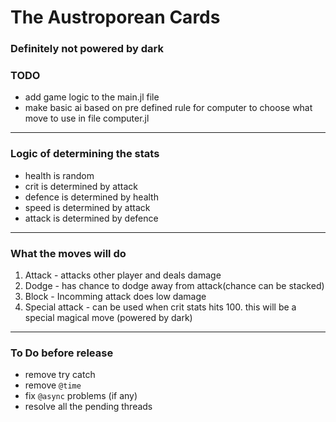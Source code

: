 # The Austroporean Cards

### Definitely not powered by dark

### TODO

-  add game logic to the main.jl file
-  make basic ai based on pre defined rule for computer to choose what move to use in file computer.jl

---

### Logic of determining the stats

-  health is random
-  crit is determined by attack
-  defence is determined by health
-  speed is determined by attack
-  attack is determined by defence

---

### What the moves will do

1. Attack - attacks other player and deals damage
2. Dodge - has chance to dodge away from attack(chance can be stacked)
3. Block - Incomming attack does low damage
4. Special attack - can be used when crit stats hits 100. this will be a special magical move (powered by dark) <!--Dark nagic will make special attack :evil:-->

---

### To Do before release

-  remove try catch
-  remove `@time`
-  fix `@async` problems (if any)
-  resolve all the pending threads
